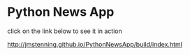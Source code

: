 Python News App
===============

click on the link below to see it in action

http://jmstenning.github.io/PythonNewsApp/build/index.html
